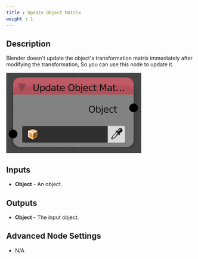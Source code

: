 ```yaml
---
title : Update Object Matrix
weight : 1
---
```


## Description

Blender doesn't update the object's transformation matrix immediately
after modifying the transformation, So you can use this node to update
it.

![image](update_object_matrices_node.png)

## Inputs

- **Object** - An object.

## Outputs

- **Object** - The input object.

## Advanced Node Settings

- N/A
